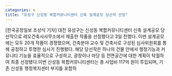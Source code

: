 ```yaml
---
categories: e
title: "유성구 신성동 복합커뮤니티센터 신축 설계공모 당선작 선정"
---
```

[한국공정일보 조상식 기자] 대전 유성구는 신성동 복합커뮤니티센터 신축 설계공모 당선작으로 레오건축사사무소에서 제출한 작품을 선정했다고 3일 전했다. 이번 설계공모에는 모두 20개 작품이 경쟁했으며, 건축분야 교수 및 건축사로 구성된 심사위원회를 통해 공정하고 투명한 심사가 진행됐다. 해당 당선작은 하나의 건물 안에서 행정기능과 커뮤니티 기능을 효율적으로 구성하고, 광장이나 마당 등 전면공간에 대한 계획이 탁월하여 최종 선정됐다.이번 신성동 복합커뮤니티센터는 총 사업비 117억 원이 투입되며, 기존 신성동 행정복지센터 부지를 포함하
